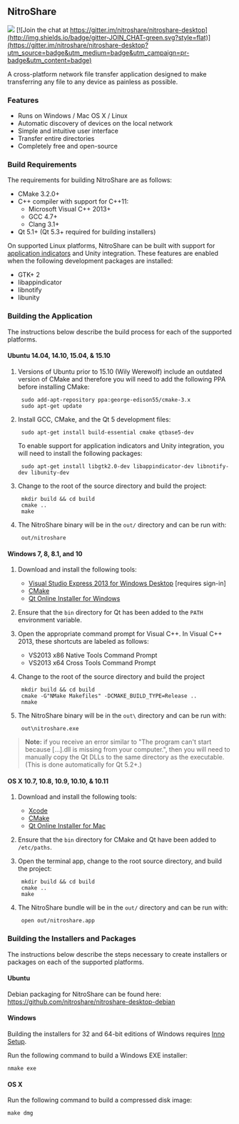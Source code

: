 ## NitroShare

[![](http://img.shields.io/badge/license-MIT-blue.svg?style=flat)](http://opensource.org/licenses/MIT)
[![Join the chat at https://gitter.im/nitroshare/nitroshare-desktop](http://img.shields.io/badge/gitter-JOIN_CHAT-green.svg?style=flat)](https://gitter.im/nitroshare/nitroshare-desktop?utm_source=badge&utm_medium=badge&utm_campaign=pr-badge&utm_content=badge)

A cross-platform network file transfer application designed to make transferring any file to any device as painless as possible.

### Features

* Runs on Windows / Mac OS X / Linux
* Automatic discovery of devices on the local network
* Simple and intuitive user interface
* Transfer entire directories
* Completely free and open-source

### Build Requirements

The requirements for building NitroShare are as follows:

* CMake 3.2.0+
* C++ compiler with support for C++11:
    * Microsoft Visual C++ 2013+
    * GCC 4.7+
    * Clang 3.1+
* Qt 5.1+ (Qt 5.3+ required for building installers)

On supported Linux platforms, NitroShare can be built with support for [application indicators](https://unity.ubuntu.com/projects/appindicators/) and Unity integration. These features are enabled when the following development packages are installed:

* GTK+ 2
* libappindicator
* libnotify
* libunity

### Building the Application

The instructions below describe the build process for each of the supported platforms.

#### Ubuntu 14.04, 14.10, 15.04, & 15.10

1. Versions of Ubuntu prior to 15.10 (Wily Werewolf) include an outdated version of CMake and therefore you will need to add the following PPA before installing CMake:

        sudo add-apt-repository ppa:george-edison55/cmake-3.x
        sudo apt-get update

2. Install GCC, CMake, and the Qt 5 development files:

        sudo apt-get install build-essential cmake qtbase5-dev

   To enable support for application indicators and Unity integration, you will need to install the following packages:

        sudo apt-get install libgtk2.0-dev libappindicator-dev libnotify-dev libunity-dev

2. Change to the root of the source directory and build the project:

        mkdir build && cd build
        cmake ..
        make

3. The NitroShare binary will be in the `out/` directory and can be run with:

        out/nitroshare

#### Windows 7, 8, 8.1, and 10

1. Download and install the following tools:

    - [Visual Studio Express 2013 for Windows Desktop](http://go.microsoft.com/?linkid=9832280&clcid=0x409) [requires sign-in]
    - [CMake](https://cmake.org/download/)
    - [Qt Online Installer for Windows](http://www.qt.io/download-open-source/)

2. Ensure that the `bin` directory for Qt has been added to the `PATH` environment variable.

3. Open the appropriate command prompt for Visual C++. In Visual C++ 2013, these shortcuts are labeled as follows:

    - VS2013 x86 Native Tools Command Prompt
    - VS2013 x64 Cross Tools Command Prompt

4. Change to the root of the source directory and build the project

        mkdir build && cd build
        cmake -G"NMake Makefiles" -DCMAKE_BUILD_TYPE=Release ..
        nmake

5. The NitroShare binary will be in the `out\` directory and can be run with:

        out\nitroshare.exe

> **Note:** if you receive an error similar to "The program can't start because [...].dll is missing from your computer.", then you will need to manually copy the Qt DLLs to the same directory as the executable. (This is done automatically for Qt 5.2+.)

#### OS X 10.7, 10.8, 10.9, 10.10, & 10.11

1. Download and install the following tools:

    - [Xcode](https://itunes.apple.com/ca/app/xcode/id497799835?mt=12)
    - [CMake](https://cmake.org/download/)
    - [Qt Online Installer for Mac](http://www.qt.io/download-open-source/)

2. Ensure that the `bin` directory for CMake and Qt have been added to `/etc/paths`.

3. Open the terminal app, change to the root source directory, and build the project:

        mkdir build && cd build
        cmake ..
        make

4. The NitroShare bundle will be in the `out/` directory and can be run with:

        open out/nitroshare.app

### Building the Installers and Packages

The instructions below describe the steps necessary to create installers or packages on each of the supported platforms.

#### Ubuntu

Debian packaging for NitroShare can be found here:
https://github.com/nitroshare/nitroshare-desktop-debian

#### Windows

Building the installers for 32 and 64-bit editions of Windows requires [Inno Setup](http://www.jrsoftware.org/isinfo.php).

Run the following command to build a Windows EXE installer:

    nmake exe

#### OS X

Run the following command to build a compressed disk image:

    make dmg
